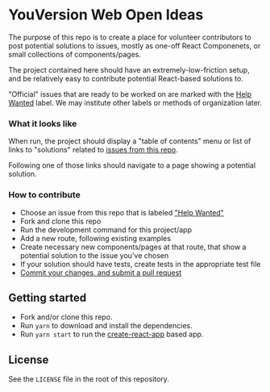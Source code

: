 # YouVersion Web Open Ideas

The purpose of this repo is to create a place for volunteer contributors to post potential solutions to issues, mostly as one-off React Componenets, or small collections of components/pages. 

The project contained here should have an extremely-low-friction setup, and be relatively easy to contribute potential React-based solutions to. 

"Official" issues that are ready to be worked on are marked with the [Help Wanted](https://github.com/lifechurch/youversion-web-open-ideas/labels/help%20wanted) label. We may institute other labels or methods of organization later. 


### What it looks like

When run, the project should display a "table of contents" menu or list of links to "solutions" related to [issues from this repo](https://github.com/lifechurch/youversion-web-open-ideas/issues). 

Following one of those links should navigate to a page showing a potential solution. 


### How to contribute

- Choose an issue from this repo that is labeled ["Help Wanted"](https://github.com/lifechurch/youversion-web-open-ideas/labels/help%20wanted)
- Fork and clone this repo
- Run the development command for this project/app
- Add a new route, following existing examples
- Create necessary new components/pages at that route, that show a potential solution to the issue you've chosen
- If your solution should have tests, create tests in the appropriate test file 
- [Commit your changes, and submit a pull request](https://help.github.com/articles/creating-a-pull-request-from-a-fork/)


## Getting started

- Fork and/or clone this repo. 
- Run `yarn` to download and install the dependencies. 
- Run `yarn start` to run the [create-react-app](https://github.com/facebook/create-react-app) based app. 


## License

See the `LICENSE` file in the root of this repository.
